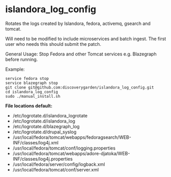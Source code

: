 islandora\_log\_config
===================

Rotates the logs created by Islandora, fedora, activemq,  gsearch and tomcat.

Will need to be modified to include microservices and batch ingest.
The first user who needs this should submit the patch.

General Usage:
Stop Fedora and other Tomcat services e.g. Blazegraph before running. 

Example: 

```
service fedora stop
service blazegraph stop
git clone git@github.com:discoverygarden/islandora_log_config.git
cd islandora_log_config
sudo ./manual_install.sh
```

**File locations default:**

* /etc/logrotate.d/islandora_logrotate
* /etc/logrotate.d/islandora_log
* /etc/logrotate.d/blazegraph_log
* /etc/logrotate.d/drupal_syslog
* /usr/local/fedora/tomcat/webapps/fedoragsearch/WEB-INF/classes/log4j.xml
* /usr/local/fedora/tomcat/conf/logging.properties
* /usr/local/fedora/tomcat/webapps/adore-djatoka/WEB-INF/classes/log4j.properties
* /usr/local/fedora/server/config/logback.xml
* /usr/local/fedora/tomcat/conf/server.xml

